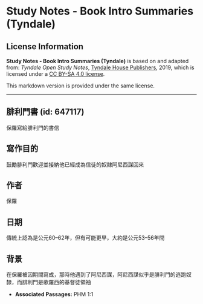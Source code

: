 # Study Notes - Book Intro Summaries (Tyndale)

## License Information

**Study Notes - Book Intro Summaries (Tyndale)** is based on and adapted from: _Tyndale Open Study Notes_, [Tyndale House Publishers](https://tyndaleopenresources.com/), 2019, which is licensed under a [CC BY-SA 4.0 license](https://creativecommons.org/licenses/by-sa/4.0/legalcode.en).

This markdown version is provided under the same license.



--------------------------------

## 腓利門書 (id: 647117)

保羅寫給腓利門的書信

寫作目的
----

鼓勵腓利門歡迎並接納他已經成為信徒的奴隸阿尼西謀回來

作者
--

保羅

日期
--

傳統上認為是公元60–62年，但有可能更早，大約是公元53–56年間

背景
--

在保羅被囚期間寫成，那時他遇到了阿尼西謀，阿尼西謀似乎是腓利門的逃跑奴隸，而腓利門是歌羅西的基督徒領袖

* **Associated Passages:** PHM 1:1

